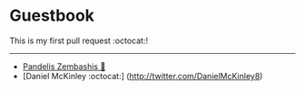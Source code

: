 # Guestbook

This is my first pull request :octocat:!

---

* [Pandelis Zembashis :panda_face:](http://twitter.com/pandelisz)
* [Daniel McKinley :octocat:] (http://twitter.com/DanielMcKinley8)
